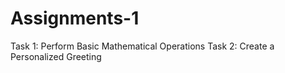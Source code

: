 # Assignments-1
Task 1: Perform Basic Mathematical Operations
Task 2: Create a Personalized Greeting
